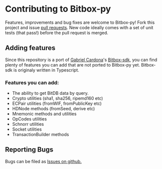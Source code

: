 Contributing to Bitbox-py
=============================

Features, improvements and bug fixes are welcome to Bitbox-py! Fork this project and issue [pull requests](https://github.com/merwane/bitbox-py/compare).
New code ideally comes with a set of unit tests (that pass!) before the pull request is merged.

Adding features
--------------
Since this repository is a port of [Gabriel Cardona](https://github.com/cgcardona)'s [Bitbox-sdk](https://github.com/Bitcoin-com/bitbox-sdk), you can find plenty of features you can add that are not ported to Bitbox-py yet. Bitbox-sdk is originaly written in Typescript.

### Features you can add:
* The ability to get BitDB data by query.
* Crypto utilities (sha1, sha256, ripemd160 etc)
* ECPair utilities (fromWIF, fromPublicKey etc)
* HDNode methods (fromSeed, derive etc)
* Mnemonic methods and utilities
* OpCodes utilities
* Schnorr utilities
* Socket utilities
* TransactionBuilder methods

Reporting Bugs
--------------

Bugs can be filed as [Issues on github.](https://github.com/merwane/bitbox-py/issues/new)
